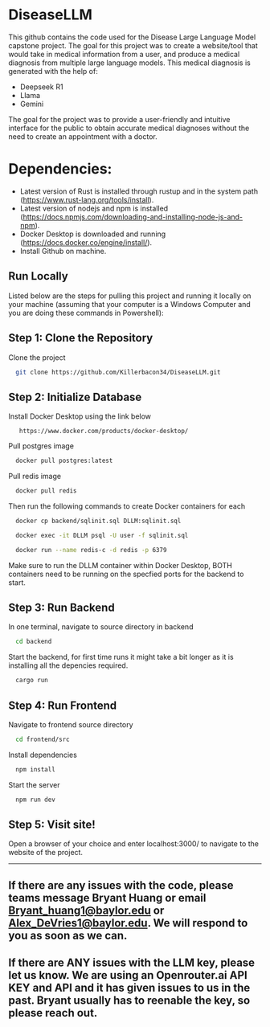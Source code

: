 # DiseaseLLM
This github contains the code used for the Disease Large Language Model capstone project. The goal for this project was to create a website/tool that would take in medical information from a user, and produce a medical diagnosis from multiple large language models.  This medical diagnosis is generated with the help of:
* Deepseek R1
* Llama
* Gemini

The goal for the project was to provide a user-friendly and intuitive interface for the public to obtain accurate medical diagnoses without the need to create an appointment with a doctor.
# Dependencies:
- Latest version of Rust is installed through rustup and in the system path (https://www.rust-lang.org/tools/install).
- Latest version of nodejs and npm is installed (https://docs.npmjs.com/downloading-and-installing-node-js-and-npm).
- Docker Desktop is downloaded and running (https://docs.docker.co/engine/install/).
- Install Github on machine.
## Run Locally
Listed below are the steps for pulling this project and running it locally on your machine (assuming that your computer is a Windows Computer and you are doing these commands in Powershell):

## Step 1: Clone the Repository
Clone the project
```bash
  git clone https://github.com/Killerbacon34/DiseaseLLM.git
```
## Step 2: Initialize Database
Install Docker Desktop using the link below
```
   https://www.docker.com/products/docker-desktop/
```
Pull postgres image
```bash
  docker pull postgres:latest
```
Pull redis image
```bash
  docker pull redis
```
Then run the following commands to create Docker containers for each
```bash
  docker cp backend/sqlinit.sql DLLM:sqlinit.sql 
```
```bash
  docker exec -it DLLM psql -U user -f sqlinit.sql
```
```bash
  docker run --name redis-c -d redis -p 6379
```
Make sure to run the DLLM container within Docker Desktop, BOTH containers need to be running on the specfied ports for the backend to start.

## Step 3: Run Backend
In one terminal, navigate to source directory in backend
```bash
  cd backend
```
Start the backend, for first time runs it might take a bit longer as it is installing all the depencies required.
```bash
  cargo run
```
## Step 4: Run Frontend
Navigate to frontend source directory
```bash
  cd frontend/src
```
Install dependencies
```bash
  npm install
```
Start the server
```bash
  npm run dev
```
## Step 5: Visit site!
Open a browser of your choice and enter localhost:3000/ to navigate to the website of the project.

---
## If there are any issues with the code, please teams message Bryant Huang or email Bryant_huang1@baylor.edu or Alex_DeVries1@baylor.edu. We will respond to you as soon as we can.
## If there are ANY issues with the LLM key, please let us know. We are using an Openrouter.ai API KEY and API and it has given issues to us in the past. Bryant usually has to reenable the key, so please reach out.
